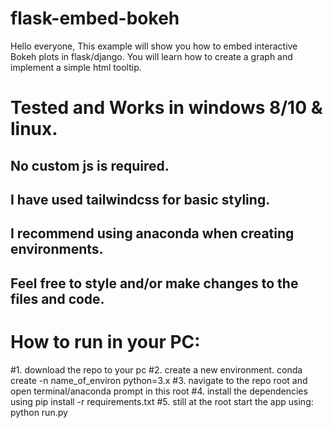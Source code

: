# flask-embed-bokeh
Hello everyone,
This example will show you how to embed interactive Bokeh plots in flask/django.
You will learn how to create a graph and implement a simple html tooltip.

# Tested and Works in windows 8/10 & linux.
## No custom js is required.
## I have used tailwindcss for basic styling.
## I recommend using anaconda when creating environments.
## Feel free to style and/or make changes to the files and code.

# How to run in your PC:
#1. download the repo to your pc
#2. create a new environment. 
    conda create -n name_of_environ python=3.x
#3. navigate to the repo root and open terminal/anaconda prompt in this root
#4. install the dependencies using pip install -r requirements.txt
#5. still at the root start the app using: python run.py
